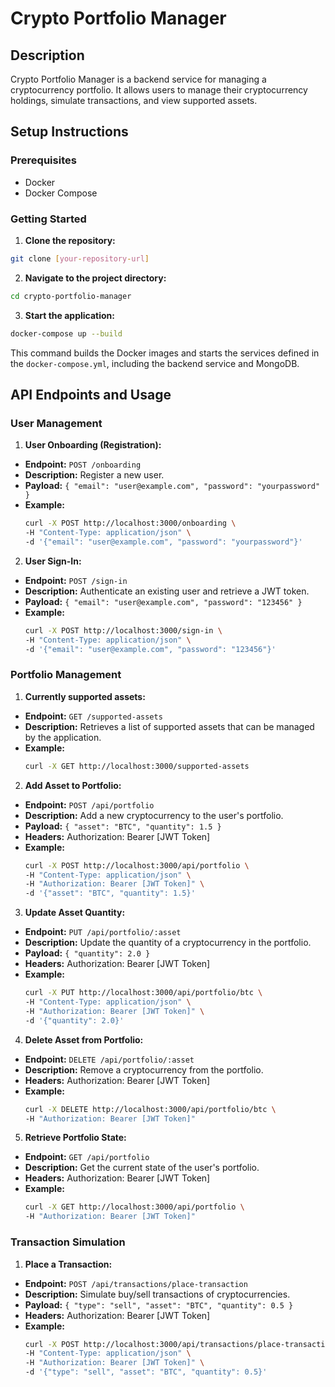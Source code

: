 # Crypto Portfolio Manager

## Description
Crypto Portfolio Manager is a backend service for managing a cryptocurrency portfolio. It allows users to manage their cryptocurrency holdings, simulate transactions, and view supported assets.

## Setup Instructions

### Prerequisites
- Docker
- Docker Compose

### Getting Started
1. **Clone the repository:**
```sh
git clone [your-repository-url]
```

2. **Navigate to the project directory:**
```sh
cd crypto-portfolio-manager
```

3. **Start the application:**
```sh
docker-compose up --build
```

This command builds the Docker images and starts the services defined in the `docker-compose.yml`, including the backend service and MongoDB.

## API Endpoints and Usage

### User Management
1. **User Onboarding (Registration):**
- **Endpoint:** `POST /onboarding`
- **Description:** Register a new user.
- **Payload:** `{ "email": "user@example.com", "password": "yourpassword" }`
- **Example:**
  ```sh
  curl -X POST http://localhost:3000/onboarding \
  -H "Content-Type: application/json" \
  -d '{"email": "user@example.com", "password": "yourpassword"}'
  ```

2. **User Sign-In:**
- **Endpoint:** `POST /sign-in`
- **Description:** Authenticate an existing user and retrieve a JWT token.
- **Payload:** `{ "email": "user@example.com", "password": "123456" }`
- **Example:**
  ```sh
  curl -X POST http://localhost:3000/sign-in \
  -H "Content-Type: application/json" \
  -d '{"email": "user@example.com", "password": "123456"}'
  ```

### Portfolio Management
1. **Currently supported assets:**
- **Endpoint:** `GET /supported-assets`
- **Description:** Retrieves a list of supported assets that can be managed by the application.
- **Example:**
  ```sh
  curl -X GET http://localhost:3000/supported-assets
  ```

2. **Add Asset to Portfolio:**
- **Endpoint:** `POST /api/portfolio`
- **Description:** Add a new cryptocurrency to the user's portfolio.
- **Payload:** `{ "asset": "BTC", "quantity": 1.5 }`
- **Headers:** Authorization: Bearer [JWT Token]
- **Example:**
  ```sh
  curl -X POST http://localhost:3000/api/portfolio \
  -H "Content-Type: application/json" \
  -H "Authorization: Bearer [JWT Token]" \
  -d '{"asset": "BTC", "quantity": 1.5}'
  ```

3. **Update Asset Quantity:**
- **Endpoint:** `PUT /api/portfolio/:asset`
- **Description:** Update the quantity of a cryptocurrency in the portfolio.
- **Payload:** `{ "quantity": 2.0 }`
- **Headers:** Authorization: Bearer [JWT Token]
- **Example:**
  ```sh
  curl -X PUT http://localhost:3000/api/portfolio/btc \
  -H "Content-Type: application/json" \
  -H "Authorization: Bearer [JWT Token]" \
  -d '{"quantity": 2.0}'
  ```

4. **Delete Asset from Portfolio:**
- **Endpoint:** `DELETE /api/portfolio/:asset`
- **Description:** Remove a cryptocurrency from the portfolio.
- **Headers:** Authorization: Bearer [JWT Token]
- **Example:**
  ```sh
  curl -X DELETE http://localhost:3000/api/portfolio/btc \
  -H "Authorization: Bearer [JWT Token]"
  ```

5. **Retrieve Portfolio State:**
- **Endpoint:** `GET /api/portfolio`
- **Description:** Get the current state of the user's portfolio.
- **Headers:** Authorization: Bearer [JWT Token]
- **Example:**
  ```sh
  curl -X GET http://localhost:3000/api/portfolio \
  -H "Authorization: Bearer [JWT Token]"
  ```

### Transaction Simulation
1. **Place a Transaction:**
- **Endpoint:** `POST /api/transactions/place-transaction`
- **Description:** Simulate buy/sell transactions of cryptocurrencies.
- **Payload:** `{ "type": "sell", "asset": "BTC", "quantity": 0.5 }`
- **Headers:** Authorization: Bearer [JWT Token]
- **Example:**
  ```sh
  curl -X POST http://localhost:3000/api/transactions/place-transaction \
  -H "Content-Type: application/json" \
  -H "Authorization: Bearer [JWT Token]" \
  -d '{"type": "sell", "asset": "BTC", "quantity": 0.5}'
  ```
